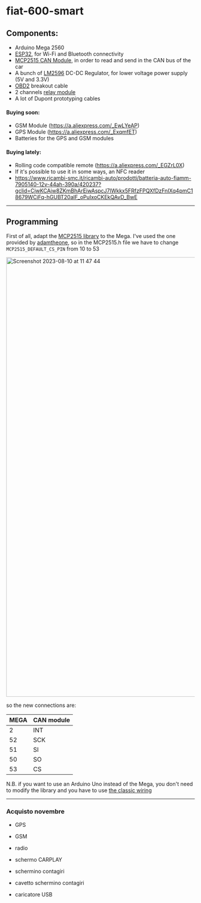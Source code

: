 # fiat-600-smart

## Components:

- Arduino Mega 2560
- [ESP32](https://a.aliexpress.com/_EukP5mF), for Wi-Fi and Bluetooth connectivity 
- [MCP2515 CAN Module](https://a.aliexpress.com/_EvRh7Bd), in order to read and send in the CAN bus of the car 
- A bunch of [LM2596](https://a.aliexpress.com/_EQ7uZWT) DC-DC Regulator, for lower voltage power supply (5V and 3.3V) 
- [OBD2](https://a.aliexpress.com/_EyTDDjd) breakout cable
- 2 channels [relay module](https://a.aliexpress.com/_EJ4ra7p)
- A lot of Dupont prototyping cables

#### Buying soon:

- GSM Module (https://a.aliexpress.com/_EwLYeAP)
- GPS Module (https://a.aliexpress.com/_ExqmfET)
- Batteries for the GPS and GSM modules

#### Buying lately:

- Rolling code compatible remote (https://a.aliexpress.com/_EGZrL0X)
- If it's possible to use it in some ways, an NFC reader
- https://www.ricambi-smc.it/ricambi-auto/prodotti/batteria-auto-fiamm-7905140-12v-44ah-390a/420237?gclid=CjwKCAjw8ZKmBhArEiwAspcJ7lWkkx5FRfzFPQXfDzFnIXq4pmC18679WCiFq-hGUBT20aIF_oPuIxoCKEkQAvD_BwE

----

## Programming

First of all, adapt the [MCP2515 library](https://github.com/autowp/arduino-mcp2515) to the Mega. I've used the one provided by [adamtheone](https://github.com/adamtheone/canDrive), so in the MCP2515.h file we have to change `MCP2515_DEFAULT_CS_PIN` from 10 to 53

<img width="1173" alt="Screenshot 2023-08-10 at 11 47 44" src="https://github.com/sh4tteredd/fiat-600-smart/assets/55893559/e1595817-e60f-4ea5-93a7-51470de354b7">

so the new connections are:

| MEGA | CAN module |
| ---- | ---------- |
| 2    | INT        |
| 52   | SCK        |
| 51   | SI         |
| 50   | SO         |
| 53   | CS         |

N.B. if you want to use an Arduino Uno instead of the Mega, you don't need to modify the library and you have to use [the classic wiring](https://europe1.discourse-cdn.com/arduino/original/4X/c/a/3/ca3f21ea49f6ca4242c1168779d26aa42d888ba0.png)

--------

### Acquisto novembre

- GPS

- GSM

- radio

- schermo CARPLAY

- schermino contagiri

- cavetto schermino contagiri

- caricatore USB
